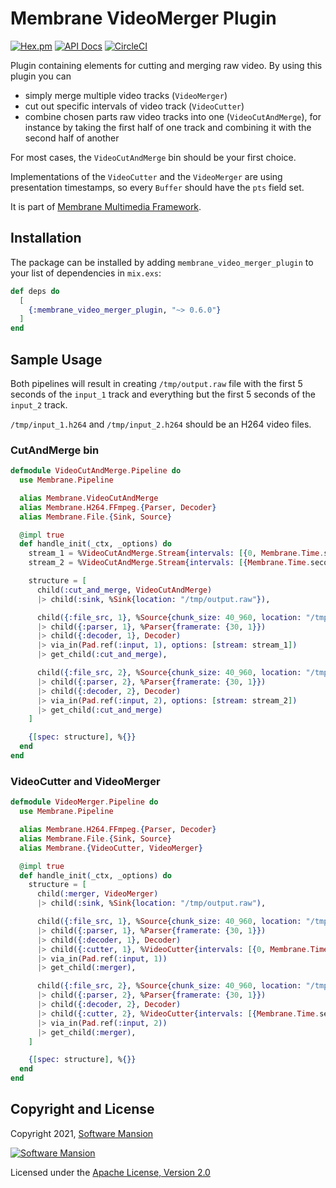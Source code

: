 # Membrane VideoMerger Plugin

[![Hex.pm](https://img.shields.io/hexpm/v/membrane_video_merger_plugin.svg)](https://hex.pm/packages/membrane_video_merger_plugin)
[![API Docs](https://img.shields.io/badge/api-docs-yellow.svg?style=flat)](https://hexdocs.pm/membrane_video_merger_plugin)
[![CircleCI](https://circleci.com/gh/membraneframework/membrane_video_merger_plugin.svg?style=svg)](https://circleci.com/gh/membraneframework/membrane_video_merger_plugin)

Plugin containing elements for cutting and merging raw video. By using this plugin you can
  - simply merge multiple video tracks (`VideoMerger`)
  - cut out specific intervals of video track (`VideoCutter`)
  - combine chosen parts raw video tracks into one (`VideoCutAndMerge`), for instance by taking 
  the first half of one track and combining it with the second half of another

For most cases, the `VideoCutAndMerge` bin should be your first choice. 

Implementations of the `VideoCutter` and the `VideoMerger` are using presentation timestamps,
so every `Buffer` should have the `pts` field set.

It is part of [Membrane Multimedia Framework](https://membraneframework.org).

## Installation

The package can be installed by adding `membrane_video_merger_plugin` to your list of dependencies in `mix.exs`:

```elixir
def deps do
  [
	{:membrane_video_merger_plugin, "~> 0.6.0"}
  ]
end
```

## Sample Usage

Both pipelines will result in creating `/tmp/output.raw` file with the first 5 seconds of the 
`input_1` track and everything but the first 5 seconds of the `input_2` track.

`/tmp/input_1.h264` and `/tmp/input_2.h264` should be an H264 video files.

### CutAndMerge bin

```elixir
defmodule VideoCutAndMerge.Pipeline do
  use Membrane.Pipeline

  alias Membrane.VideoCutAndMerge
  alias Membrane.H264.FFmpeg.{Parser, Decoder}
  alias Membrane.File.{Sink, Source}

  @impl true
  def handle_init(_ctx, _options) do
    stream_1 = %VideoCutAndMerge.Stream{intervals: [{0, Membrane.Time.seconds(5)}]}
    stream_2 = %VideoCutAndMerge.Stream{intervals: [{Membrane.Time.seconds(5), :infinity}]}

    structure = [
      child(:cut_and_merge, VideoCutAndMerge)
      |> child(:sink, %Sink{location: "/tmp/output.raw"}),

      child({:file_src, 1}, %Source{chunk_size: 40_960, location: "/tmp/input_1.h264"})
      |> child({:parser, 1}, %Parser{framerate: {30, 1}})
      |> child({:decoder, 1}, Decoder)
      |> via_in(Pad.ref(:input, 1), options: [stream: stream_1])
      |> get_child(:cut_and_merge),

      child({:file_src, 2}, %Source{chunk_size: 40_960, location: "/tmp/input_2.h264"})
      |> child({:parser, 2}, %Parser{framerate: {30, 1}})
      |> child({:decoder, 2}, Decoder)
      |> via_in(Pad.ref(:input, 2), options: [stream: stream_2])
      |> get_child(:cut_and_merge)
    ]

    {[spec: structure], %{}}
  end
end
```

### VideoCutter and VideoMerger

```elixir
defmodule VideoMerger.Pipeline do
  use Membrane.Pipeline

  alias Membrane.H264.FFmpeg.{Parser, Decoder}
  alias Membrane.File.{Sink, Source}
  alias Membrane.{VideoCutter, VideoMerger}

  @impl true
  def handle_init(_ctx, _options) do
    structure = [
      child(:merger, VideoMerger)
      |> child(:sink, %Sink{location: "/tmp/output.raw"),

      child({:file_src, 1}, %Source{chunk_size: 40_960, location: "/tmp/input_1.h264"})
      |> child({:parser, 1}, %Parser{framerate: {30, 1}})
      |> child({:decoder, 1}, Decoder)
      |> child({:cutter, 1}, %VideoCutter{intervals: [{0, Membrane.Time.seconds(5)}]})
      |> via_in(Pad.ref(:input, 1))
      |> get_child(:merger),

      child({:file_src, 2}, %Source{chunk_size: 40_960, location: "/tmp/input_2.h264"})
      |> child({:parser, 2}, %Parser{framerate: {30, 1}})
      |> child({:decoder, 2}, Decoder)
      |> child({:cutter, 2}, %VideoCutter{intervals: [{Membrane.Time.seconds(5), :infinity}]})
      |> via_in(Pad.ref(:input, 2))
      |> get_child(:merger),
    ]

    {[spec: structure], %{}}
  end
end
```

## Copyright and License

Copyright 2021, [Software Mansion](https://swmansion.com/?utm_source=git&utm_medium=readme&utm_campaign=membrane_video_merger_plugin)

[![Software Mansion](https://logo.swmansion.com/logo?color=white&variant=desktop&width=200&tag=membrane-github)](https://swmansion.com/?utm_source=git&utm_medium=readme&utm_campaign=membrane_video_merger_plugin)

Licensed under the [Apache License, Version 2.0](LICENSE)

